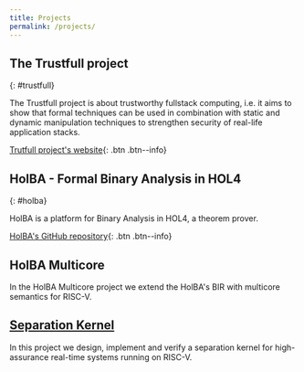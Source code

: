 ```yaml
---
title: Projects
permalink: /projects/
---
```


## The Trustfull project
{: #trustfull}

The Trustfull project is about trustworthy fullstack computing, i.e. it aims to show that formal techniques can be used in combination with static and dynamic manipulation techniques to strengthen security of real-life application stacks.

[Trutfull project's website](https://www.trustfull.proj.kth.se/){: .btn .btn--info}

## HolBA - Formal Binary Analysis in HOL4
{: #holba}

HolBA is a platform for Binary Analysis in HOL4, a theorem prover.

[HolBA's GitHub repository](https://github.com/kth-step/holba){: .btn .btn--info}

## HolBA Multicore

In the HolBA Multicore project we extend the HolBA's BIR with multicore semantics for RISC-V.

## <a href="separation-kernel/">Separation Kernel</a>

In this project we design, implement and verify a separation kernel for high-assurance real-time systems running on RISC-V.
